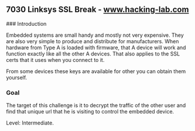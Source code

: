 ## 7030 Linksys SSL Break - www.hacking-lab.com

### Introduction

Embedded systems are small handy and mostly not very expensive. They are also very simple to produce and distribute for manufacturers. When hardware from Type A is loaded with firmware, that A device will work and function exactly like all the other A devices. That also applies to the SSL certs that it uses when you connect to it.  

From some devices these keys are available for other you can obtain them yourself.  

### Goal

The target of this challenge is it to decrypt the traffic of the other user and find that unique url that he is visiting to control the embedded device.

Level: Intermediate.
